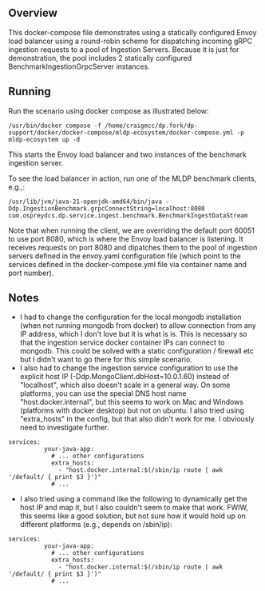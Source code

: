 ## Overview

This docker-compose file demonstrates using a statically configured Envoy load balancer using a round-robin scheme for dispatching incoming gRPC ingestion requests to a pool of Ingestion Servers.  Because it is just for demonstration, the pool includes 2 statically configured BenchmarkIngestionGrpcServer instances.

## Running

Run the scenario using docker compose as illustrated below:

```
/usr/bin/docker compose -f /home/craigmcc/dp.fork/dp-support/docker/docker-compose/mldp-ecosystem/docker-compose.yml -p mldp-ecosystem up -d
```

This starts the Envoy load balancer and two instances of the benchmark ingestion server.

To see the load balancer in action, run one of the MLDP benchmark clients, e.g.,:

```
/usr/lib/jvm/java-21-openjdk-amd64/bin/java -Ddp.IngestionBenchmark.grpcConnectString=localhost:8080 com.ospreydcs.dp.service.ingest.benchmark.BenchmarkIngestDataStream
```

Note that when running the client, we are overriding the default port 60051 to use port 8080, which is where the Envoy load balancer is listening.  It receives requests on port 8080 and dipatches them to the pool of ingestion servers defined in the envoy.yaml configuration file (which point to the services defined in the docker-compose.yml file via container name and port number).

## Notes

* I had to change the configuration for the local mongodb installation (when not running mongodb from docker) to allow connection from any IP address, which I don't love but it is what is is.  This is necessary so that the ingestion service docker container IPs can connect to mongodb.  This could be solved with a static configuration / firewall etc but I didn't want to go there for this simple scenario.
* I also had to change the ingestion service configuration to use the explicit host IP (-Ddp.MongoClient.dbHost=10.0.1.60) instead of "localhost", which also doesn't scale in a general way.  On some platforms, you can use the special DNS host name "host.docker.internal", but this seems to work on Mac and Windows (platforms with docker desktop) but not on ubuntu.  I also tried using "extra_hosts" in the config, but that also didn't work for me.  I obviously need to investigate further.

```
services:
          your-java-app:
            # ... other configurations
            extra_hosts:
              - "host.docker.internal:$(/sbin/ip route | awk '/default/ { print $3 }')"
            # ...
```
* I also tried using a command like the following to dynamically get the host IP and map it, but I also couldn't seem to make that work.  FWIW, this seems like a good solution, but not sure how it would hold up on different platforms (e.g., depends on /sbin/ip):
```
services:
          your-java-app:
            # ... other configurations
            extra_hosts:
              - "host.docker.internal:$(/sbin/ip route | awk '/default/ { print $3 }')"
            # ...
```